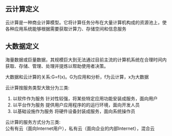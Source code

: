 ## 云计算定义
云计算是一种商业计算模型。它将计算任务分布在大量计算机构成的资源池上，使各种应用系统能够根据需要获取计算力、存储空间和信息服务
## 大数据定义
海量数据或巨量数据，其规模巨大到无法通过目前主流的计算机系统在合理时间内获取、存储、管理、处理并提炼以帮助使用者决策。

大数据和云计算的关系:G=f(x)。G为应用和分析，f为云计算，x为大数据

云计算按服务类型大致分为三类:
1. 以软件作为服务
    针对性较强，将某些特定应用功能安装成服务，面向用户   
2. 以平台作为服务
    提供用户应用程序的的运行环境，面向开发人员  
3. 以基础设施作为服务 
    将硬件设备封装成服务，面向系统操作员
  
云计算的服务方式分为三类:<br>
公有有云（面向Internet用户），私有云（面向企业的内部Internet），混合云
